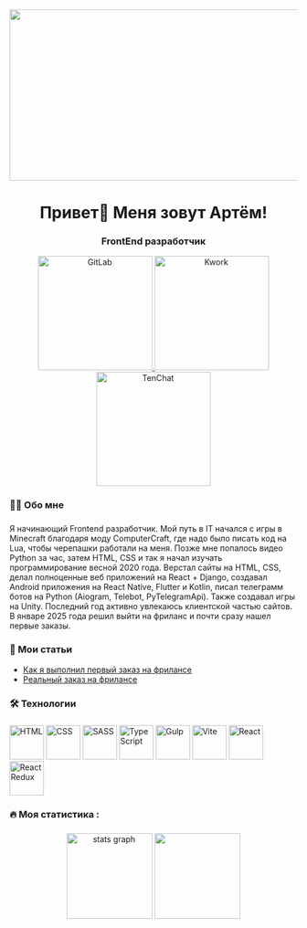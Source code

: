 
<div id="header" align="center">
  <img width="600" height="300" src="https://i.ibb.co/WNpRLktQ/eeb94f0dbbc9fb6d72c5706f1f874498.png">
  <h1>Привет👋 Меня зовут Артём!</h1>
  <h3>FrontEnd разработчик</h3>
</div>

<div id="socials" align="center">
  <a href="https://gitlab.com/sweetconsole" target="_blank">
    <img src="https://i.ibb.co/nsyphBDQ/8be61a20d81d17e7e724a9376fe9fec4.jpg" alt="GitLab" width="200">
  </a>
  <a href="https://kwork.ru/user/sweetconsole" target="_black">
    <img src="https://i.ibb.co/LDBVGYFJ/scale-1200.png" alt="Kwork" width="200">
  </a>
  <a href="https://tenchat.ru/sweetconsole" target="_black">
    <img src="https://i.ibb.co/tp4FrdJd/b-62ec40f3d8246.jpg" alt="TenChat" width="200">
  </a>
</div>

<h3 align="left">👩‍💻  Обо мне</h3>

###

<p align="left">Я начинающий Frontend разработчик. Мой путь в IT начался с игры в Minecraft благодаря моду ComputerCraft, где надо было писать код на Lua, чтобы черепашки работали на меня. Позже мне попалось видео Python за час, затем HTML, CSS и так я начал изучать программирование весной 2020 года. Верстал сайты на HTML, CSS, делал полноценные веб приложений на React + Django, создавал Android приложения на React Native, Flutter и Kotlin, писал телеграмм ботов на Python (Aiogram, Telebot, PyTelegramApi). Также создавал игры на Unity. Последний год активно увлекаюсь клиентской частью сайтов. В январе 2025 года решил выйти на фриланс и почти сразу нашел первые заказы.</p>

###
<h3 align="left">📕 Мои статьи</h3>

- [Как я выполнил первый заказ на фрилансе](https://tenchat.ru/media/3027986-kak-ya-vypolnil-perviy-zakaz-na-frilanse)
- [Реальный заказ на фрилансе](https://tenchat.ru/media/3031109-realniy-zakaz-na-frilanse)

<h3 align="left">🛠 Технологии</h3>

###

<div id="steck" align="left">
  <img src="https://cdn.jsdelivr.net/gh/devicons/devicon@latest/icons/html5/html5-original.svg" width="60" height="60" alt="HTML" />
  <img src="https://cdn.jsdelivr.net/gh/devicons/devicon@latest/icons/css3/css3-original.svg" width="60" height="60" alt="CSS" />
  <img src="https://cdn.jsdelivr.net/gh/devicons/devicon@latest/icons/sass/sass-original.svg" width="60" height="60" alt="SASS" />
  <img src="https://cdn.jsdelivr.net/gh/devicons/devicon@latest/icons/typescript/typescript-original.svg" width="60" height="60" alt="TypeScript" />
  <img src="https://cdn.jsdelivr.net/gh/devicons/devicon@latest/icons/gulp/gulp-plain.svg" width="60" height="60" alt="Gulp" />
  <img src="https://cdn.jsdelivr.net/gh/devicons/devicon@latest/icons/vitejs/vitejs-original.svg" width="60" height="60" alt="Vite" />
  <img src="https://cdn.jsdelivr.net/gh/devicons/devicon@latest/icons/react/react-original.svg" width="60" height="60" alt="React" />
  <img src="https://cdn.jsdelivr.net/gh/devicons/devicon@latest/icons/redux/redux-original.svg" width="60" height="60" alt="React Redux" />
</div>

<h3 align="left">🔥   Моя статистика :</h3>

###

<div align="center">
  <img src="https://github-readme-stats.vercel.app/api?username=sweetconsole" alt="stats graph" height="150px" />
  <img src="https://github-readme-stats.vercel.app/api/top-langs/?username=sweetconsole&layout=compact" height="150px" />
</div>

